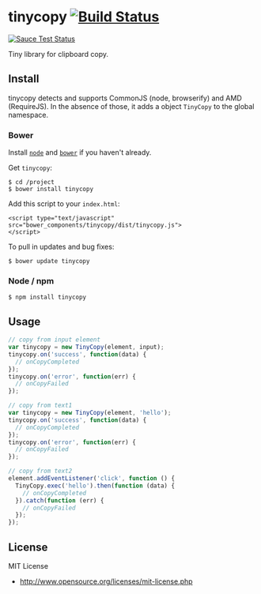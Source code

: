 # tinycopy [![Build Status](https://travis-ci.org/vvatanabe/tinycopy.svg)](https://travis-ci.org/vvatanabe/tinycopy)

[![Sauce Test Status](https://saucelabs.com/browser-matrix/vvatanabe.svg)](https://saucelabs.com/u/vvatanabe)

Tiny library for clipboard copy.

## Install

tinycopy detects and supports CommonJS (node, browserify) and AMD (RequireJS). In the absence of those, it adds a object `TinyCopy` to the global namespace.

### Bower

Install [`node`](https://nodejs.org/download/) and [`bower`](http://bower.io/) if you haven't already.

Get `tinycopy`:

```
$ cd /project
$ bower install tinycopy
```

Add this script to your `index.html`:

```
<script type="text/javascript" src="bower_components/tinycopy/dist/tinycopy.js">
</script>
```

To pull in updates and bug fixes:

```
$ bower update tinycopy
```

### Node / npm

```
$ npm install tinycopy
```

## Usage

``` javascript
// copy from input element
var tinycopy = new TinyCopy(element, input);
tinycopy.on('success', function(data) {
  // onCopyCompleted
});
tinycopy.on('error', function(err) {
  // onCopyFailed
});

// copy from text1
var tinycopy = new TinyCopy(element, 'hello');
tinycopy.on('success', function(data) {
  // onCopyCompleted
});
tinycopy.on('error', function(err) {
  // onCopyFailed
});

// copy from text2
element.addEventListener('click', function () {
  TinyCopy.exec('hello').then(function (data) {
    // onCopyCompleted
  }).catch(function (err) {
    // onCopyFailed
  });
});
```

## License

MIT License

* http://www.opensource.org/licenses/mit-license.php
